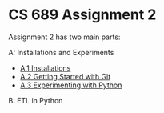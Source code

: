 # CS 689 Assignment 2

Assignment 2 has two main parts:

A: Installations and Experiments

* [A.1 Installations](Assign2PartA.1.md)
* [A.2 Getting Started with Git](Assign2PartA.2.md)
* [A.3 Experimenting with Python](Assign2PartA.3.md)

B: ETL in Python
